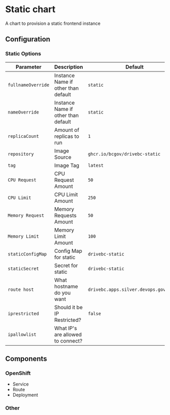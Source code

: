 # Static chart

A chart to provision a static frontend instance

## Configuration

### Static Options

| Parameter          | Description                         | Default                                |
| ------------------ | ----------------------------------- | -------------------------------------- |
| `fullnameOverride` | Instance Name if other than default | `static`                               |
| `nameOverride`     | Instance Name if other than default | `static`                               |
| `replicaCount`     | Amount of replicas to run           | `1`                                    |
| `repository`       | Image Source                        | `ghcr.io/bcgov/drivebc-static`         |
| `tag`              | Image Tag                           | `latest`                               |
| `CPU Request`      | CPU Request Amount                  | `50`                                   |
| `CPU Limit`        | CPU Limit Amount                    | `250`                                  |
| `Memory Request`   | Memory Requests Amount              | `50`                                   |
| `Memory Limit`     | Memory Limit Amount                 | `100`                                  |
| `staticConfigMap`  | Config Map for static               | `drivebc-static`                       |
| `staticSecret`     | Secret for static                   | `drivebc-static`                       |
| `route host`       | What hostname do you want           | `drivebc.apps.silver.devops.gov.bc.ca` |
| `iprestricted`     | Should it be IP Restricted?         | `false`                                |
| `ipallowlist`      | What IP's are allowed to connect?   |                                        |


## Components
### OpenShift
- Service
- Route
- Deployment

### Other

